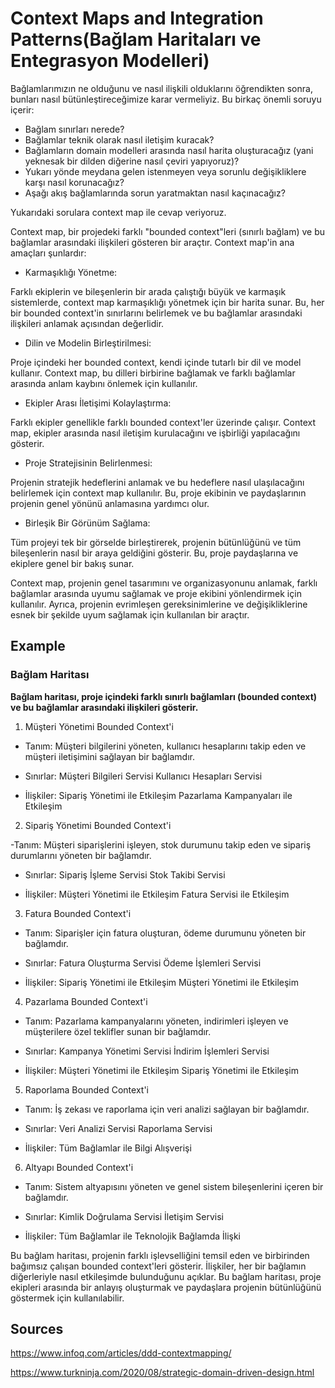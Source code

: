 # Context Maps and Integration Patterns(Bağlam Haritaları ve Entegrasyon Modelleri)

Bağlamlarımızın ne olduğunu ve nasıl ilişkili olduklarını öğrendikten sonra, bunları nasıl bütünleştireceğimize karar vermeliyiz. Bu birkaç önemli soruyu içerir:

- Bağlam sınırları nerede?
- Bağlamlar teknik olarak nasıl iletişim kuracak?
- Bağlamların domain modelleri arasında nasıl harita oluşturacağız (yani yeknesak bir dilden diğerine nasıl çeviri yapıyoruz)?
- Yukarı yönde meydana gelen istenmeyen veya sorunlu değişikliklere karşı nasıl korunacağız?
- Aşağı akış bağlamlarında sorun yaratmaktan nasıl kaçınacağız?

Yukarıdaki sorulara context map ile cevap veriyoruz.

Context map, bir projedeki farklı "bounded context"leri (sınırlı bağlam) ve bu bağlamlar arasındaki ilişkileri gösteren bir araçtır. Context map'in ana amaçları şunlardır:

- Karmaşıklığı Yönetme:

Farklı ekiplerin ve bileşenlerin bir arada çalıştığı büyük ve karmaşık sistemlerde, context map karmaşıklığı yönetmek için bir harita sunar. Bu, her bir bounded context'in sınırlarını belirlemek ve bu bağlamlar arasındaki ilişkileri anlamak açısından değerlidir.

- Dilin ve Modelin Birleştirilmesi:

Proje içindeki her bounded context, kendi içinde tutarlı bir dil ve model kullanır. Context map, bu dilleri birbirine bağlamak ve farklı bağlamlar arasında anlam kaybını önlemek için kullanılır.

- Ekipler Arası İletişimi Kolaylaştırma:

Farklı ekipler genellikle farklı bounded context'ler üzerinde çalışır. Context map, ekipler arasında nasıl iletişim kurulacağını ve işbirliği yapılacağını gösterir.

- Proje Stratejisinin Belirlenmesi:

Projenin stratejik hedeflerini anlamak ve bu hedeflere nasıl ulaşılacağını belirlemek için context map kullanılır. Bu, proje ekibinin ve paydaşlarının projenin genel yönünü anlamasına yardımcı olur.

- Birleşik Bir Görünüm Sağlama:

Tüm projeyi tek bir görselde birleştirerek, projenin bütünlüğünü ve tüm bileşenlerin nasıl bir araya geldiğini gösterir. Bu, proje paydaşlarına ve ekiplere genel bir bakış sunar.

Context map, projenin genel tasarımını ve organizasyonunu anlamak, farklı bağlamlar arasında uyumu sağlamak ve proje ekibini yönlendirmek için kullanılır. Ayrıca, projenin evrimleşen gereksinimlerine ve değişikliklerine esnek bir şekilde uyum sağlamak için kullanılan bir araçtır.


## Example

### Bağlam Haritası

**Bağlam haritası, proje içindeki farklı sınırlı bağlamları (bounded context) ve bu bağlamlar arasındaki ilişkileri gösterir.**


1. Müşteri Yönetimi Bounded Context'i

- Tanım: Müşteri bilgilerini yöneten, kullanıcı hesaplarını takip eden ve müşteri iletişimini sağlayan bir bağlamdır.

- Sınırlar:
    Müşteri Bilgileri Servisi
    Kullanıcı Hesapları Servisi
- İlişkiler:
    Sipariş Yönetimi ile Etkileşim
    Pazarlama Kampanyaları ile Etkileşim

2. Sipariş Yönetimi Bounded Context'i

-Tanım: Müşteri siparişlerini işleyen, stok durumunu takip eden ve sipariş durumlarını yöneten bir bağlamdır.

- Sınırlar:
    Sipariş İşleme Servisi
    Stok Takibi Servisi

- İlişkiler:
    Müşteri Yönetimi ile Etkileşim
    Fatura Servisi ile Etkileşim

3. Fatura Bounded Context'i

- Tanım: Siparişler için fatura oluşturan, ödeme durumunu yöneten bir bağlamdır.

- Sınırlar:
    Fatura Oluşturma Servisi
    Ödeme İşlemleri Servisi

- İlişkiler:
    Sipariş Yönetimi ile Etkileşim
    Müşteri Yönetimi ile Etkileşim

4. Pazarlama Bounded Context'i

- Tanım: Pazarlama kampanyalarını yöneten, indirimleri işleyen ve müşterilere özel teklifler sunan bir bağlamdır.

- Sınırlar:
    Kampanya Yönetimi Servisi
    İndirim İşlemleri Servisi

- İlişkiler:
    Müşteri Yönetimi ile Etkileşim
    Sipariş Yönetimi ile Etkileşim

5. Raporlama Bounded Context'i

- Tanım: İş zekası ve raporlama için veri analizi sağlayan bir bağlamdır.

- Sınırlar:
    Veri Analizi Servisi
    Raporlama Servisi

- İlişkiler:
    Tüm Bağlamlar ile Bilgi Alışverişi

6. Altyapı Bounded Context'i

- Tanım: Sistem altyapısını yöneten ve genel sistem bileşenlerini içeren bir bağlamdır.

- Sınırlar:
    Kimlik Doğrulama Servisi
    İletişim Servisi

- İlişkiler:
    Tüm Bağlamlar ile Teknolojik Bağlamda İlişki

Bu bağlam haritası, projenin farklı işlevselliğini temsil eden ve birbirinden bağımsız çalışan bounded context'leri gösterir. İlişkiler, her bir bağlamın diğerleriyle nasıl etkileşimde bulunduğunu açıklar. Bu bağlam haritası, proje ekipleri arasında bir anlayış oluşturmak ve paydaşlara projenin bütünlüğünü göstermek için kullanılabilir.


## Sources

https://www.infoq.com/articles/ddd-contextmapping/

https://www.turkninja.com/2020/08/strategic-domain-driven-design.html